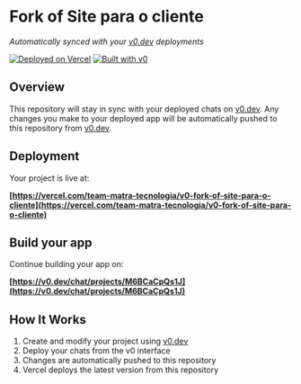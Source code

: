# Fork of Site para o cliente

*Automatically synced with your [v0.dev](https://v0.dev) deployments*

[![Deployed on Vercel](https://img.shields.io/badge/Deployed%20on-Vercel-black?style=for-the-badge&logo=vercel)](https://vercel.com/team-matra-tecnologia/v0-fork-of-site-para-o-cliente)
[![Built with v0](https://img.shields.io/badge/Built%20with-v0.dev-black?style=for-the-badge)](https://v0.dev/chat/projects/M6BCaCpQs1J)

## Overview

This repository will stay in sync with your deployed chats on [v0.dev](https://v0.dev).
Any changes you make to your deployed app will be automatically pushed to this repository from [v0.dev](https://v0.dev).

## Deployment

Your project is live at:

**[https://vercel.com/team-matra-tecnologia/v0-fork-of-site-para-o-cliente](https://vercel.com/team-matra-tecnologia/v0-fork-of-site-para-o-cliente)**

## Build your app

Continue building your app on:

**[https://v0.dev/chat/projects/M6BCaCpQs1J](https://v0.dev/chat/projects/M6BCaCpQs1J)**

## How It Works

1. Create and modify your project using [v0.dev](https://v0.dev)
2. Deploy your chats from the v0 interface
3. Changes are automatically pushed to this repository
4. Vercel deploys the latest version from this repository